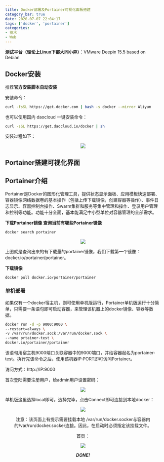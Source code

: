 ```yaml
---
title: Docker部署及Portainer可视化面板搭建
category_bar: true
date: 2020-07-07 22:04:17
tags: ['docker', 'portainer']
categories:
- 技术
- Web
---
```


**测试平台（理论上Linux下都大同小异）**：VMware Deepin 15.5 based on Debian

## Docker安装

推荐**官方安装脚本自动安装**

安装命令：

```bash
curl -fsSL https://get.docker.com | bash -s docker --mirror Aliyun
```

也可以使用国内 daocloud 一键安装命令：

```bash
curl -sSL https://get.daocloud.io/docker | sh
```

安装过程如下：

<div align=center><img src="https://wpcos-1300629776.cos.ap-chengdu.myqcloud.com/Picture/wp/article/202007/docker/1.png" style="zoom:100%;" /></div>

## Portainer搭建可视化界面

## Portainer介绍

Portainer是Docker的图形化管理工具，提供状态显示面板、应用模板快速部署、容器镜像网络数据卷的基本操作（包括上传下载镜像，创建容器等操作）、事件日志显示、容器控制台操作、Swarm集群和服务等集中管理和操作、登录用户管理和控制等功能。功能十分全面，基本能满足中小型单位对容器管理的全部需求。

**下载Portainer镜像**
**查询当前有哪些Portainer镜像**

```bash
docker search portainer
```



<div align=center><img src="https://wpcos-1300629776.cos.ap-chengdu.myqcloud.com/Picture/wp/article/202007/docker/2.png" style="zoom:100%;" /></div>

上图就是查询出来的有下载量的portainer镜像，我们下载第一个镜像：docker.io/portainer/portainer。

**下载镜像**

```bash
docker pull docker.io/portainer/portainer
```

### 单机部署

如果仅有一个docker宿主机，则可使用单机版运行，Portainer单机版运行十分简单，只需要一条语句即可启动容器，来管理该机器上的docker镜像、容器等数据。

```bash
docker run -d -p 9000:9000 \
--restart=always \
-v /var/run/docker.sock:/var/run/docker.sock \
--name prtainer-test \
docker.io/portainer/portainer
```

该语句用宿主机9000端口关联容器中的9000端口，并给容器起名为portainer-test。执行完该命令之后，使用该机器IP:PORT即可访问Portainer。

访问方式：http://IP:9000

首次登陆需要注册用户，给admin用户设置密码：

<div align=center><img src="https://wpcos-1300629776.cos.ap-chengdu.myqcloud.com/Picture/wp/article/202007/docker/3.png" style="zoom:100%;" /></div>

单机版这里选择local即可，选择完毕，点击Connect即可连接到本地docker：

<div align=center><img src="https://wpcos-1300629776.cos.ap-chengdu.myqcloud.com/Picture/wp/article/202007/docker/4.png" style="zoom:100%;" /><div>


注意：该页面上有提示需要挂载本地 /var/run/docker.socker与容器内的/var/run/docker.socker连接。因此，在启动时必须指定该挂载文件。

首页：

<img align=center src="https://wpcos-1300629776.cos.ap-chengdu.myqcloud.com/Picture/wp/article/202007/docker/5.png" style="zoom:100%;" />

***DONE!***